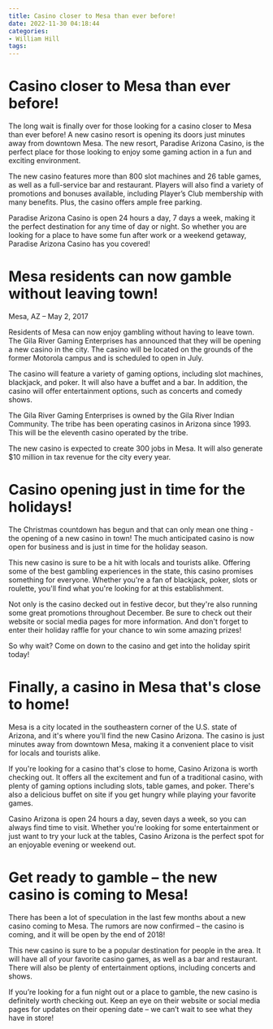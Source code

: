 ```yaml
---
title: Casino closer to Mesa than ever before!
date: 2022-11-30 04:18:44
categories:
- William Hill
tags:
---
```



#  Casino closer to Mesa than ever before!

The long wait is finally over for those looking for a casino closer to Mesa than ever before! A new casino resort is opening its doors just minutes away from downtown Mesa. The new resort, Paradise Arizona Casino, is the perfect place for those looking to enjoy some gaming action in a fun and exciting environment.

The new casino features more than 800 slot machines and 26 table games, as well as a full-service bar and restaurant. Players will also find a variety of promotions and bonuses available, including Player’s Club membership with many benefits. Plus, the casino offers ample free parking.

Paradise Arizona Casino is open 24 hours a day, 7 days a week, making it the perfect destination for any time of day or night. So whether you are looking for a place to have some fun after work or a weekend getaway, Paradise Arizona Casino has you covered!

#  Mesa residents can now gamble without leaving town!

Mesa, AZ – May 2, 2017

Residents of Mesa can now enjoy gambling without having to leave town. The Gila River Gaming Enterprises has announced that they will be opening a new casino in the city. The casino will be located on the grounds of the former Motorola campus and is scheduled to open in July.

The casino will feature a variety of gaming options, including slot machines, blackjack, and poker. It will also have a buffet and a bar. In addition, the casino will offer entertainment options, such as concerts and comedy shows.

The Gila River Gaming Enterprises is owned by the Gila River Indian Community. The tribe has been operating casinos in Arizona since 1993. This will be the eleventh casino operated by the tribe.

The new casino is expected to create 300 jobs in Mesa. It will also generate $10 million in tax revenue for the city every year.

#  Casino opening just in time for the holidays!

The Christmas countdown has begun and that can only mean one thing - the opening of a new casino in town! The much anticipated casino is now open for business and is just in time for the holiday season.

This new casino is sure to be a hit with locals and tourists alike. Offering some of the best gambling experiences in the state, this casino promises something for everyone. Whether you're a fan of blackjack, poker, slots or roulette, you'll find what you're looking for at this establishment.

Not only is the casino decked out in festive decor, but they're also running some great promotions throughout December. Be sure to check out their website or social media pages for more information. And don't forget to enter their holiday raffle for your chance to win some amazing prizes!

So why wait? Come on down to the casino and get into the holiday spirit today!

#  Finally, a casino in Mesa that's close to home!

Mesa is a city located in the southeastern corner of the U.S. state of Arizona, and it's where you'll find the new Casino Arizona. The casino is just minutes away from downtown Mesa, making it a convenient place to visit for locals and tourists alike.

If you're looking for a casino that's close to home, Casino Arizona is worth checking out. It offers all the excitement and fun of a traditional casino, with plenty of gaming options including slots, table games, and poker. There's also a delicious buffet on site if you get hungry while playing your favorite games.

Casino Arizona is open 24 hours a day, seven days a week, so you can always find time to visit. Whether you're looking for some entertainment or just want to try your luck at the tables, Casino Arizona is the perfect spot for an enjoyable evening or weekend out.

#  Get ready to gamble – the new casino is coming to Mesa!

There has been a lot of speculation in the last few months about a new casino coming to Mesa. The rumors are now confirmed – the casino is coming, and it will be open by the end of 2018!

This new casino is sure to be a popular destination for people in the area. It will have all of your favorite casino games, as well as a bar and restaurant. There will also be plenty of entertainment options, including concerts and shows.

If you’re looking for a fun night out or a place to gamble, the new casino is definitely worth checking out. Keep an eye on their website or social media pages for updates on their opening date – we can’t wait to see what they have in store!
